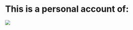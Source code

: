 # This is a personal account of:

<a href="https://github.com/limarkdl"><img src="https://img.shields.io/badge/-@limarkdl-181717?style=for-the-badge&logo=github&logoColor=white"></a> 

